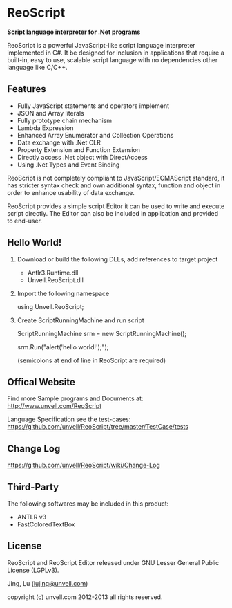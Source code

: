 ReoScript
=========
**Script language interpreter for .Net programs**

ReoScript is a powerful JavaScript-like script language interpreter implemented in C#. It be designed for inclusion in applications that require a built-in, easy to use, scalable script language with no dependencies other language like C/C++.

## Features

- Fully JavaScript statements and operators implement
- JSON and Array literals
- Fully prototype chain mechanism
- Lambda Expression
- Enhanced Array Enumerator and Collection Operations
- Data exchange with .Net CLR
- Property Extension and Function Extension
- Directly access .Net object with DirectAccess
- Using .Net Types and Event Binding

ReoScript is not completely compliant to JavaScript/ECMAScript standard, it has stricter syntax check and own additional syntax, function and object in order to enhance usability of data exchange. 

ReoScript provides a simple script Editor it can be used to write and execute script directly. The Editor can also be included in application and provided to end-user.

## Hello World!

1. Download or build the following DLLs, add references to target project

    - Antlr3.Runtime.dll
    - Unvell.ReoScript.dll

2. Import the following namespace
    
    using Unvell.ReoScript;

3. Create ScriptRunningMachine and run script
    
    ScriptRunningMachine srm = new ScriptRunningMachine();
    
    srm.Run("alert('hello world!');");

    (semicolons at end of line in ReoScript are required)

## Offical Website
   Find more Sample programs and Documents at:
   http://www.unvell.com/ReoScript

   Language Specification see the test-cases:
   https://github.com/unvell/ReoScript/tree/master/TestCase/tests
   
## Change Log

   https://github.com/unvell/ReoScript/wiki/Change-Log
   
## Third-Party

The following softwares may be included in this product:

- ANTLR v3
- FastColoredTextBox

## License

ReoScript and ReoScript Editor released under GNU Lesser General Public License (LGPLv3).

Jing, Lu (lujing@unvell.com)

copyright (c) unvell.com 2012-2013 all rights reserved.
